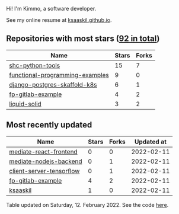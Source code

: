 Hi! I'm Kimmo, a software developer.

See my online resume at [ksaaskil.github.io](https://ksaaskil.github.io).

<!-- repositories starts -->

## Repositories with most stars ([92 in total](https://github.com/ksaaskil?tab=repositories))
| Name        | Stars           | Forks  |
| ------------- |-------------| -----|
|[shc-python-tools](https://github.com/ksaaskil/shc-python-tools)|15|7
|[functional-programming-examples](https://github.com/ksaaskil/functional-programming-examples)|9|0
|[django-postgres-skaffold-k8s](https://github.com/ksaaskil/django-postgres-skaffold-k8s)|6|1
|[fp-gitlab-example](https://github.com/ksaaskil/fp-gitlab-example)|4|2
|[liquid-solid](https://github.com/ksaaskil/liquid-solid)|3|2

<!-- repositories ends -->
<!-- recent_repositories starts -->

## Most recently updated
| Name        | Stars           | Forks  | Updated at
| ------------- |-------------| -----|-----|
|[mediate-react-frontend](https://github.com/ksaaskil/mediate-react-frontend)|0|0|2022-02-11
|[mediate-nodejs-backend](https://github.com/ksaaskil/mediate-nodejs-backend)|0|1|2022-02-11
|[client-server-tensorflow](https://github.com/ksaaskil/client-server-tensorflow)|0|1|2022-02-11
|[fp-gitlab-example](https://github.com/ksaaskil/fp-gitlab-example)|4|2|2022-02-11
|[ksaaskil](https://github.com/ksaaskil/ksaaskil)|1|0|2022-02-11

<!-- recent_repositories ends -->
<!-- updated_at starts -->
Table updated on Saturday, 12. February 2022. See the code [here](https://github.com/ksaaskil/ksaaskil).
<!-- updated_at ends -->
